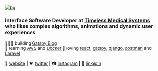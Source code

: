 [![bg][banner]][website]

### Interface Software Developer at [Timeless Medical Systems][timeless] who likes complex algorithms, animations and dynamic user experiences

👨🏼‍💻 building [Gatsby Blog][website]  
🧠 learning [AWS][AWS] and [Docker][docker]
💜 loving [react][react], [gatsby][gatsby], [django][django], [postman][postman] and [Laravel][laravel]

🏡 [website][website] **|** 🐦 [twitter][twitter] **|** 📷 [instagram][instagram] **|** 👔 [linkedin][linkedin]

[banner]: https://github.com/pujanb96/pujanb96/blob/master/banner.png?raw=true
[timeless]: http://www.timelessmedical.com/
[react]: http://reactjs.org
[gatsby]: https://gatsbyjs.org
[AWS]: https://aws.amazon.com/
[laravel]: https://laravel.com/
[django]: https://www.djangoproject.com/
[postman]: https://www.postman.com/
[docker]: http://docker.com/
[website]: https://heisenbug.cf/
[twitter]: https://twitter.com/_heisenbug_
[instagram]: https://www.instagram.com/theheisenbug/
[linkedin]: https://www.linkedin.com/in/pujan-bhuva-8b4ab5111/
